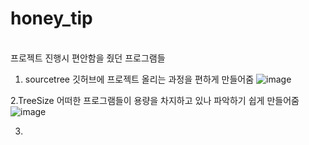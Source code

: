 # honey_tip
<br>
프로젝트 진행시 편안함을 줬던 프로그램들

1. sourcetree
   깃허브에 프로젝트 올리는 과정을 편하게 만들어줌
![image](https://github.com/lee-young-jik/honey_tip/assets/91588673/fe27346c-8843-4bf7-b5e6-efa3ccf5b383)

2.TreeSize
  어떠한 프로그램들이 용량을 차지하고 있나 파악하기 쉽게 만들어줌
  ![image](https://github.com/lee-young-jik/honey_tip/assets/91588673/19a5e6b5-7903-451a-a66a-ed91ed7c8c09)

3.
